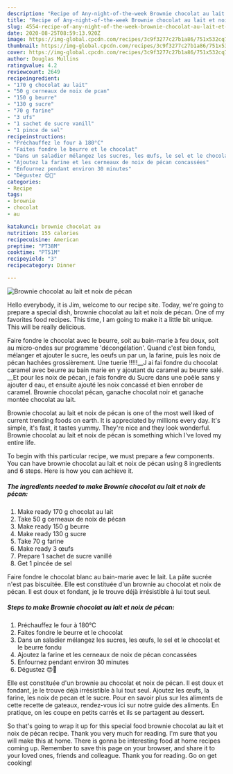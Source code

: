 ```yaml
---
description: "Recipe of Any-night-of-the-week Brownie chocolat au lait et noix de pécan"
title: "Recipe of Any-night-of-the-week Brownie chocolat au lait et noix de pécan"
slug: 4554-recipe-of-any-night-of-the-week-brownie-chocolat-au-lait-et-noix-de-pecan
date: 2020-08-25T08:59:13.920Z
image: https://img-global.cpcdn.com/recipes/3c9f3277c27b1a86/751x532cq70/brownie-chocolat-au-lait-et-noix-de-pecan-photo-principale-de-la-recette.jpg
thumbnail: https://img-global.cpcdn.com/recipes/3c9f3277c27b1a86/751x532cq70/brownie-chocolat-au-lait-et-noix-de-pecan-photo-principale-de-la-recette.jpg
cover: https://img-global.cpcdn.com/recipes/3c9f3277c27b1a86/751x532cq70/brownie-chocolat-au-lait-et-noix-de-pecan-photo-principale-de-la-recette.jpg
author: Douglas Mullins
ratingvalue: 4.2
reviewcount: 2649
recipeingredient:
- "170 g chocolat au lait"
- "50 g cerneaux de noix de pcan"
- "150 g beurre"
- "130 g sucre"
- "70 g farine"
- "3 ufs"
- "1 sachet de sucre vanill"
- "1 pince de sel"
recipeinstructions:
- "Préchauffez le four à 180°C"
- "Faites fondre le beurre et le chocolat"
- "Dans un saladier mélangez les sucres, les œufs, le sel et le chocolat et le beurre fondu"
- "Ajoutez la farine et les cerneaux de noix de pécan concassées"
- "Enfournez pendant environ 30 minutes"
- "Dégustez 😍🤩"
categories:
- Recipe
tags:
- brownie
- chocolat
- au

katakunci: brownie chocolat au 
nutrition: 155 calories
recipecuisine: American
preptime: "PT38M"
cooktime: "PT51M"
recipeyield: "3"
recipecategory: Dinner

---
```



![Brownie chocolat au lait et noix de pécan](https://img-global.cpcdn.com/recipes/3c9f3277c27b1a86/751x532cq70/brownie-chocolat-au-lait-et-noix-de-pecan-photo-principale-de-la-recette.jpg)

Hello everybody, it is Jim, welcome to our recipe site. Today, we're going to prepare a special dish, brownie chocolat au lait et noix de pécan. One of my favorites food recipes. This time, I am going to make it a little bit unique. This will be really delicious.

Faire fondre le chocolat avec le beurre, soit au bain-marie à feu doux, soit au micro-ondes sur programme &#39;décongélation&#39;. Quand c&#39;est bien fondu, mélanger et ajouter le sucre, les oeufs un par un, la farine, puis les noix de pécan hachées grossièrement. Une tuerie !!!!!__J ai fai fondre du chocolat caramel avec beurre au bain marie en y ajoutant du caramel au beurre salé. __Et pour les noix de pécan, je fais fondre du Sucre dans une poêle sans y ajouter d eau, et ensuite ajouté les noix concassé et bien enrober de caramel. Brownie chocolat pécan, ganache chocolat noir et ganache montée chocolat au lait.

Brownie chocolat au lait et noix de pécan is one of the most well liked of current trending foods on earth. It is appreciated by millions every day. It's simple, it's fast, it tastes yummy. They're nice and they look wonderful. Brownie chocolat au lait et noix de pécan is something which I've loved my entire life.


To begin with this particular recipe, we must prepare a few components. You can have brownie chocolat au lait et noix de pécan using 8 ingredients and 6 steps. Here is how you can achieve it.

<!--inarticleads1-->

##### The ingredients needed to make Brownie chocolat au lait et noix de pécan:

1. Make ready 170 g chocolat au lait
1. Take 50 g cerneaux de noix de pécan
1. Make ready 150 g beurre
1. Make ready 130 g sucre
1. Take 70 g farine
1. Make ready 3 œufs
1. Prepare 1 sachet de sucre vanillé
1. Get 1 pincée de sel


Faire fondre le chocolat blanc au bain-marie avec le lait. La pâte sucrée n&#39;est pas biscuitée. Elle est constituée d&#39;un brownie au chocolat et noix de pécan. Il est doux et fondant, je le trouve déjà irrésistible à lui tout seul. 

<!--inarticleads2-->

##### Steps to make Brownie chocolat au lait et noix de pécan:

1. Préchauffez le four à 180°C
1. Faites fondre le beurre et le chocolat
1. Dans un saladier mélangez les sucres, les œufs, le sel et le chocolat et le beurre fondu
1. Ajoutez la farine et les cerneaux de noix de pécan concassées
1. Enfournez pendant environ 30 minutes
1. Dégustez 😍🤩


Elle est constituée d&#39;un brownie au chocolat et noix de pécan. Il est doux et fondant, je le trouve déjà irrésistible à lui tout seul. Ajoutez les œufs, la farine, les noix de pecan et le sucre. Pour en savoir plus sur les aliments de cette recette de gateaux, rendez-vous ici sur notre guide des aliments. En pratique, on les coupe en petits carrés et ils se partagent au dessert. 

So that's going to wrap it up for this special food brownie chocolat au lait et noix de pécan recipe. Thank you very much for reading. I'm sure that you will make this at home. There is gonna be interesting food at home recipes coming up. Remember to save this page on your browser, and share it to your loved ones, friends and colleague. Thank you for reading. Go on get cooking!
